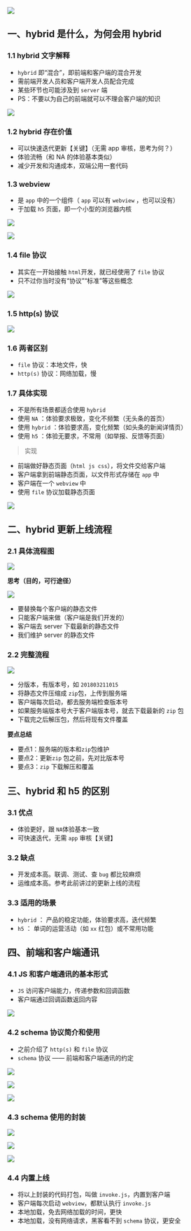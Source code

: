 ![](72.png)

[](#一、hybrid-是什么，为何会用-hybrid "一、hybrid 是什么，为何会用 hybrid")一、hybrid 是什么，为何会用 hybrid
--------------------------------------------------------------------------------

### [](#1-1-hybrid-文字解释 "1.1 hybrid 文字解释")1.1 hybrid 文字解释

*   `hybrid` 即“混合”，即前端和客户端的混合开发
*   需前端开发人员和客户端开发人员配合完成
*   某些环节也可能涉及到 `server` 端
*   PS：不要以为自己的前端就可以不理会客户端的知识

![](73.png)

### [](#1-2-hybrid-存在价值 "1.2 hybrid 存在价值")1.2 hybrid 存在价值

*   可以快速迭代更新【关键】（无需 app 审核，思考为何？）
*   体验流畅（和 NA 的体验基本类似）
*   减少开发和沟通成本，双端公用一套代码

### [](#1-3-webview "1.3 webview")1.3 webview

*   是 `app` 中的一个组件（ `app` 可以有 `webview` ，也可以没有）
*   于加载 `h5` 页面，即一个小型的浏览器内核

![](74.png)

![](75.png)

### [](#1-4-file-协议 "1.4 file 协议")1.4 file 协议

*   其实在一开始接触 `html`开发，就已经使用了 `file` 协议
*   只不过你当时没有“协议”“标准”等这些概念

![](76.png)

### [](#1-5-http-s-协议 "1.5 http(s) 协议")1.5 http(s) 协议

![](77.png)

### [](#1-6-两者区别 "1.6 两者区别")1.6 两者区别

*   `file` 协议：本地文件，快
*   `http(s)` 协议：网络加载，慢

### [](#1-7-具体实现 "1.7 具体实现")1.7 具体实现

*   不是所有场景都适合使用 `hybrid`
*   使用 `NA` ：体验要求极致，变化不频繁（无头条的首页）
*   使用 `hybrid` ：体验要求高，变化频繁（如头条的新闻详情页）
*   使用 `h5` ：体验无要求，不常用（如举报、反馈等页面）

> 实现

*   前端做好静态页面（`html js css`），将文件交给客户端
*   客户端拿到前端静态页面，以文件形式存储在 `app` 中
*   客户端在一个 `webview` 中
*   使用 `file` 协议加载静态页面

![](78.png)

[](#二、hybrid-更新上线流程 "二、hybrid 更新上线流程")二、hybrid 更新上线流程
-----------------------------------------------------

### [](#2-1-具体流程图 "2.1 具体流程图")2.1 具体流程图

![](79.png)

**思考（目的，可行途径）**

![](80.png)

*   要替换每个客户端的静态文件
*   只能客户端来做（客户端是我们开发的）
*   客户端去 server 下载最新的静态文件
*   我们维护 server 的静态文件

### [](#2-2-完整流程 "2.2 完整流程")2.2 完整流程

![](81.png)

*   分版本，有版本号，如 `201803211015`
*   将静态文件压缩成 `zip`包，上传到服务端
*   客户端每次启动，都去服务端检查版本号
*   如果服务端版本号大于客户端版本号，就去下载最新的 `zip` 包
*   下载完之后解压包，然后将现有文件覆盖

**要点总结**

*   要点1：服务端的版本和`zip`包维护
*   要点2：更新`zip` 包之前，先对比版本号
*   要点3：`zip` 下载解压和覆盖

[](#三、hybrid-和-h5-的区别 "三、hybrid 和 h5 的区别")三、hybrid 和 h5 的区别
-----------------------------------------------------------

### [](#3-1-优点 "3.1 优点")3.1 优点

*   体验更好，跟 `NA`体验基本一致
*   可快速迭代，无需 `app` 审核【关键】

### [](#3-2-缺点 "3.2 缺点")3.2 缺点

*   开发成本高。联调、测试、查 `bug` 都比较麻烦
*   运维成本高。参考此前讲过的更新上线的流程

### [](#3-3-适用的场景 "3.3 适用的场景")3.3 适用的场景

*   `hybrid` ： 产品的稳定功能，体验要求高，迭代频繁
*   `h5` ： 单词的运营活动（如 `xx` 红包）或不常用功能

[](#四、前端和客户端通讯 "四、前端和客户端通讯")四、前端和客户端通讯
--------------------------------------

### [](#4-1-JS-和客户端通讯的基本形式 "4.1 JS 和客户端通讯的基本形式")4.1 JS 和客户端通讯的基本形式

*   `JS` 访问客户端能力，传递参数和回调函数
*   客户端通过回调函数返回内容

![](82.png)

### [](#4-2-schema-协议简介和使用 "4.2 schema 协议简介和使用")4.2 schema 协议简介和使用

*   之前介绍了 `http(s)` 和 `file` 协议
*   `schema` 协议 —— 前端和客户端通讯的约定

![](83.png)

![](84.png)

![](85.png)

### [](#4-3-schema-使用的封装 "4.3 schema 使用的封装")4.3 schema 使用的封装

![](86.png)

![](87.png)

![](88.png)

### [](#4-4-内置上线 "4.4 内置上线")4.4 内置上线

*   将以上封装的代码打包，叫做 `invoke.js`，内置到客户端
*   客户端每次启动 `webview`，都默认执行 `invoke.js`
*   本地加载，免去网络加载的时间，更快
*   本地加载，没有网络请求，黑客看不到 `schema` 协议，更安全